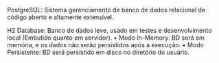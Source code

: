 PostgreSQL: Sistema gerenciamento de banco de dados relacional de código aberto e altamente extensível.

H2 Database: Banco de dados leve, usado em testes e desenvolvimento local (Embutido quanto em servidor).
•	Modo In-Memory: BD será em memória, e os dados não serão persistidos após a execução.
•	Modo Persistente: BD será persistido em disco no diretório do usuário.
